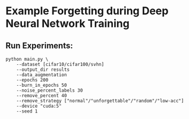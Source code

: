 # Example Forgetting during Deep Neural Network Training


## Run Experiments:

```
python main.py \
    --dataset [cifar10/cifar100/svhn] 
    --output_dir results
    --data_augmentation
    --epochs 200
    --burn_in_epochs 50
    --noise_percent_labels 30
    --remove_percent 40
    --remove_strategy ["normal"/"unforgettable"/"random"/"low-acc"]
    --device "cuda:5"
    --seed 1
```
